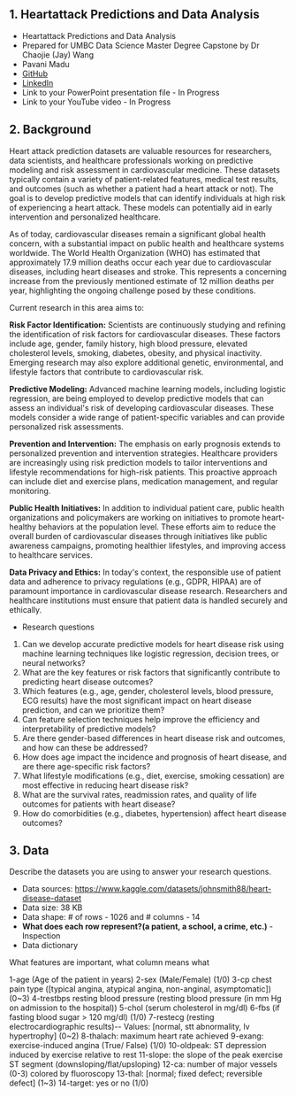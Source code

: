  ## 1. Heartattack Predictions and Data Analysis

- Heartattack Predictions and Data Analysis
- Prepared for UMBC Data Science Master Degree Capstone by Dr Chaojie (Jay) Wang
- Pavani Madu 
- [GitHub](https://github.com/Madu_Pavani)
- [LinkedIn](https://www.linkedin.com/in/pavani-madu9/)
- Link to your PowerPoint presentation file - In Progress
- Link to your YouTube video - In Progress

    
## 2. Background


Heart attack prediction datasets are valuable resources for researchers, data scientists, and healthcare professionals working on predictive modeling and risk assessment in cardiovascular medicine. These datasets typically contain a variety of patient-related features, medical test results, and outcomes (such as whether a patient had a heart attack or not). The goal is to develop predictive models that can identify individuals at high risk of experiencing a heart attack. These models can potentially aid in early intervention and personalized healthcare.

As of today, cardiovascular diseases remain a significant global health concern, with a substantial impact on public health and healthcare systems worldwide. The World Health Organization (WHO) has estimated that approximately 17.9 million deaths occur each year due to cardiovascular diseases, including heart diseases and stroke. This represents a concerning increase from the previously mentioned estimate of 12 million deaths per year, highlighting the ongoing challenge posed by these conditions.

Current research in this area aims to:

**Risk Factor Identification:** Scientists are continuously studying and refining the identification of risk factors for cardiovascular diseases. These factors include age, gender, family history, high blood pressure, elevated cholesterol levels, smoking, diabetes, obesity, and physical inactivity. Emerging research may also explore additional genetic, environmental, and lifestyle factors that contribute to cardiovascular risk.

**Predictive Modeling:** Advanced machine learning models, including logistic regression, are being employed to develop predictive models that can assess an individual's risk of developing cardiovascular diseases. These models consider a wide range of patient-specific variables and can provide personalized risk assessments.

**Prevention and Intervention:** The emphasis on early prognosis extends to personalized prevention and intervention strategies. Healthcare providers are increasingly using risk prediction models to tailor interventions and lifestyle recommendations for high-risk patients. This proactive approach can include diet and exercise plans, medication management, and regular monitoring.

**Public Health Initiatives:** In addition to individual patient care, public health organizations and policymakers are working on initiatives to promote heart-healthy behaviors at the population level. These efforts aim to reduce the overall burden of cardiovascular diseases through initiatives like public awareness campaigns, promoting healthier lifestyles, and improving access to healthcare services.

**Data Privacy and Ethics:** In today's context, the responsible use of patient data and adherence to privacy regulations (e.g., GDPR, HIPAA) are of paramount importance in cardiovascular disease research. Researchers and healthcare institutions must ensure that patient data is handled securely and ethically.

- Research questions
1. Can we develop accurate predictive models for heart disease risk using machine learning techniques like logistic regression, decision trees, or neural networks?
2. What are the key features or risk factors that significantly contribute to predicting heart disease outcomes?
3. Which features (e.g., age, gender, cholesterol levels, blood pressure, ECG results) have the most significant impact on heart disease prediction, and can we prioritize them?
4. Can feature selection techniques help improve the efficiency and interpretability of predictive models?
5. Are there gender-based differences in heart disease risk and outcomes, and how can these be addressed?
6. How does age impact the incidence and prognosis of heart disease, and are there age-specific risk factors?
7. What lifestyle modifications (e.g., diet, exercise, smoking cessation) are most effective in reducing heart disease risk?
8. What are the survival rates, readmission rates, and quality of life outcomes for patients with heart disease?
9. How do comorbidities (e.g., diabetes, hypertension) affect heart disease outcomes?

## 3. Data 

Describe the datasets you are using to answer your research questions.

- Data sources: https://www.kaggle.com/datasets/johnsmith88/heart-disease-dataset
- Data size: 38 KB
- Data shape: # of rows - 1026 and # columns - 14
- **What does each row represent?(a patient, a school, a crime, etc.)** - Inspection
- Data dictionary

What features are important, what column means what

1-age (Age of the patient in years)
2-sex (Male/Female) (1/0)
3-cp chest pain type ([typical angina, atypical angina, non-anginal, asymptomatic])(0~3)
4-trestbps resting blood pressure (resting blood pressure (in mm Hg on admission to the hospital))
5-chol (serum cholesterol in mg/dl)
6-fbs (if fasting blood sugar > 120 mg/dl) (1/0)
7-restecg (resting electrocardiographic results)-- Values: [normal, stt abnormality, lv hypertrophy] (0~2)
8-thalach: maximum heart rate achieved
9-exang: exercise-induced angina (True/ False) (1/0)
10-oldpeak: ST depression induced by exercise relative to rest
11-slope: the slope of the peak exercise ST segment (downsloping/flat/upsloping)
12-ca: number of major vessels (0-3) colored by fluoroscopy
13-thal: [normal; fixed defect; reversible defect] (1~3)
14-target: yes or no (1/0)